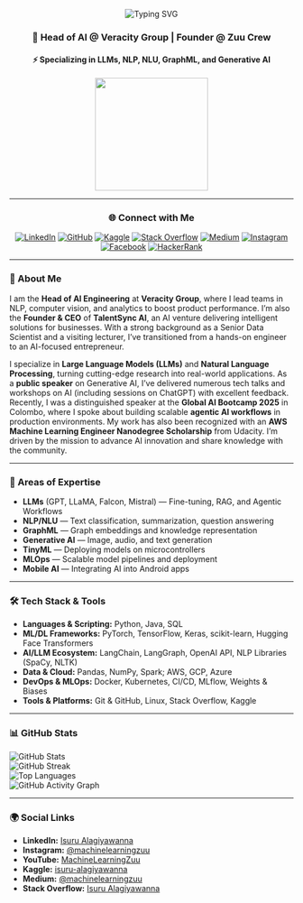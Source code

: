 
<div align="center">

![Typing SVG](https://readme-typing-svg.herokuapp.com?font=Fira+Code&pause=1000&width=450&lines=Hey+there,+Isuru+here...)

### 👋 Head of AI @ Veracity Group | Founder @ Zuu Crew
#### ⚡️ Specializing in LLMs, NLP, NLU, GraphML, and Generative AI

<img src="https://user-images.githubusercontent.com/66903669/200928633-837ca340-99fc-4e95-8d39-7bd360ab9f1e.gif" width="200" height="200"/>

---

### 🌐 Connect with Me

[![LinkedIn](https://img.shields.io/badge/LinkedIn-%230077B5.svg?style=flat&logo=linkedin&logoColor=white)](https://www.linkedin.com/in/machinelearningzuu/)
[![GitHub](https://img.shields.io/badge/GitHub-%2312100E.svg?style=flat&logo=github&logoColor=white)](https://github.com/Zuu97)
[![Kaggle](https://img.shields.io/badge/Kaggle-20BEFF?style=flat&logo=kaggle&logoColor=white)](https://www.kaggle.com/isurualagiyawanna)
[![Stack Overflow](https://img.shields.io/badge/Stack%20Overflow-FE7A16?style=flat&logo=stack-overflow&logoColor=white)](https://stackoverflow.com/users/11867096/isuru-alagiyawanna)
[![Medium](https://img.shields.io/badge/Medium-000000?style=flat&logo=medium&logoColor=white)](https://medium.com/@isurualagiyawanna)
[![Instagram](https://img.shields.io/badge/Instagram-E4405F?style=flat&logo=instagram&logoColor=white)](https://www.instagram.com/_machinelearningzuu_/)
[![Facebook](https://img.shields.io/badge/Facebook-1877F2?style=flat&logo=facebook&logoColor=white)](https://www.facebook.com/100011256307924)
[![HackerRank](https://img.shields.io/badge/HackerRank-2EC866?style=flat&logo=HackerRank&logoColor=white)](https://www.hackerrank.com/isurualagiyawan2)

</div>

---

### 🧠 About Me

I am the **Head of AI Engineering** at **Veracity Group**, where I lead teams in NLP, computer vision, and analytics to boost product performance. I’m also the **Founder & CEO** of **TalentSync AI**, an AI venture delivering intelligent solutions for businesses. With a strong background as a Senior Data Scientist and a visiting lecturer, I’ve transitioned from a hands-on engineer to an AI-focused entrepreneur.

I specialize in **Large Language Models (LLMs)** and **Natural Language Processing**, turning cutting-edge research into real-world applications. As a **public speaker** on Generative AI, I’ve delivered numerous tech talks and workshops on AI (including sessions on ChatGPT) with excellent feedback. Recently, I was a distinguished speaker at the **Global AI Bootcamp 2025** in Colombo, where I spoke about building scalable **agentic AI workflows** in production environments. My work has also been recognized with an **AWS Machine Learning Engineer Nanodegree Scholarship** from Udacity. I’m driven by the mission to advance AI innovation and share knowledge with the community.

---

### 🚀 Areas of Expertise

- **LLMs** (GPT, LLaMA, Falcon, Mistral) — Fine-tuning, RAG, and Agentic Workflows  
- **NLP/NLU** — Text classification, summarization, question answering  
- **GraphML** — Graph embeddings and knowledge representation  
- **Generative AI** — Image, audio, and text generation  
- **TinyML** — Deploying models on microcontrollers  
- **MLOps** — Scalable model pipelines and deployment  
- **Mobile AI** — Integrating AI into Android apps

---

### 🛠️ Tech Stack & Tools

- **Languages & Scripting:** Python, Java, SQL  
- **ML/DL Frameworks:** PyTorch, TensorFlow, Keras, scikit-learn, Hugging Face Transformers  
- **AI/LLM Ecosystem:** LangChain, LangGraph, OpenAI API, NLP Libraries (SpaCy, NLTK)  
- **Data & Cloud:** Pandas, NumPy, Spark; AWS, GCP, Azure  
- **DevOps & MLOps:** Docker, Kubernetes, CI/CD, MLflow, Weights & Biases  
- **Tools & Platforms:** Git & GitHub, Linux, Stack Overflow, Kaggle

---

### 📊 GitHub Stats

![GitHub Stats](https://github-readme-stats.vercel.app/api?username=machinelearningzuu&count_private=true&show_icons=true&theme=vision-friendly-dark)  
![GitHub Streak](https://streak-stats.demolab.com?user=machinelearningzuu&theme=dark&background=000000&hide_border=true)  
![Top Languages](https://github-readme-stats.vercel.app/api/top-langs/?username=machinelearningzuu&layout=compact&theme=vision-friendly-dark)  
![GitHub Activity Graph](https://github-readme-activity-graph.cyclic.app/graph?username=machinelearningzuu&theme=react-dark&bg_color=000000&color=FFFFFF&line=FFC000&point=FFC000&hide_border=true)

---

### 🌍 Social Links

- **LinkedIn:** [Isuru Alagiyawanna](https://www.linkedin.com/in/machinelearningzuu)  
- **Instagram:** [@machinelearningzuu](https://www.instagram.com/machinelearningzuu)  
- **YouTube:** [MachineLearningZuu](https://www.youtube.com/@MachineLearningZuu)  
- **Kaggle:** [isuru-alagiyawanna](https://www.kaggle.com/isurualagiyawanna)  
- **Medium:** [@machinelearningzuu](https://medium.com/@machinelearningzuu)  
- **Stack Overflow:** [Isuru Alagiyawanna](https://stackoverflow.com/users/7803302)

</div>

